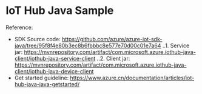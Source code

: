 # IoT Hub Java Sample

Reference:
- SDK Source code: https://github.com/azure/azure-iot-sdk-java/tree/95f8f4e80b3ec8b6fbbbc8e577e70d00c01e7a64
..1. Service jar: https://mvnrepository.com/artifact/com.microsoft.azure.iothub-java-client/iothub-java-service-client
..2. Client jar: https://mvnrepository.com/artifact/com.microsoft.azure.iothub-java-client/iothub-java-device-client
- Get started guideline: https://www.azure.cn/documentation/articles/iot-hub-java-java-getstarted/